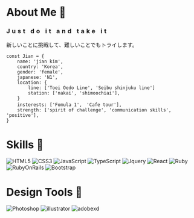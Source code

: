 # About Me 🌝

<h3 style="letter-spacing: 5px">Just do it and take it</h3>
<p>新しいことに挑戦して、難しいことでもトライします。</p>

```
const Jian = {
    name: 'jian kim',
    country: 'Korea',
    gender: 'female',
    japanese: 'N1',
    location: {
        line: ['Toei Oedo Line', 'Seibu shinjuku line']
        station: ['nakai', 'shimoochiai'],
    }
    insterests: ['Fomula 1',　'Cafe tour'],
    strength: ['spirit of challenge', 'communication skills', 'positive'],
}
```

# Skills 🔎

![HTML5](https://img.shields.io/badge/HTML5-E34F26.svg?&style=for-the-badge&logo=HTML5&logoColor=white)
![CSS3](https://img.shields.io/badge/CSS3-1572B6.svg?&style=for-the-badge&logo=CSS3&logoColor=white)
![JavaScript](https://img.shields.io/badge/JavaScriipt-F7DF1E.svg?&style=for-the-badge&logo=JavaScript&logoColor=black)
![TypeScript](https://img.shields.io/badge/TypeScript-007ACC?&style=for-the-badge&logo=TypeScript&logoColor=white)
![Jquery](https://img.shields.io/badge/-Jquery-0769AD.svg?&style=for-the-badge&logo=Jquery)
![React](https://img.shields.io/badge/-React-222222?&style=for-the-badge&logo=React)
![Ruby](https://img.shields.io/badge/-Ruby-CC342D?&style=for-the-badge&logo=Ruby)
![RubyOnRails](https://img.shields.io/badge/-RubyOnRails-D30001?&style=for-the-badge&logo=RubyOnRails)
![Bootstrap](https://img.shields.io/badge/-Bootstrap-222222?&style=for-the-badge&logo=Bootstrap&color=white)

# Design Tools 💅

![Photoshop](https://img.shields.io/badge/Photoshop-31A8FF.svg?&style=for-the-badge&logo=AdobePhotoshop&logoColor=black)
![illustrator](https://img.shields.io/badge/Illustrator-FF9A00.svg?&style=for-the-badge&logo=AdobeIllustrator&logoColor=black)
![adobexd](https://img.shields.io/badge/AdobeXd-FF61F6.svg?&style=for-the-badge&logo=AdobeXd&logoColor=black)
